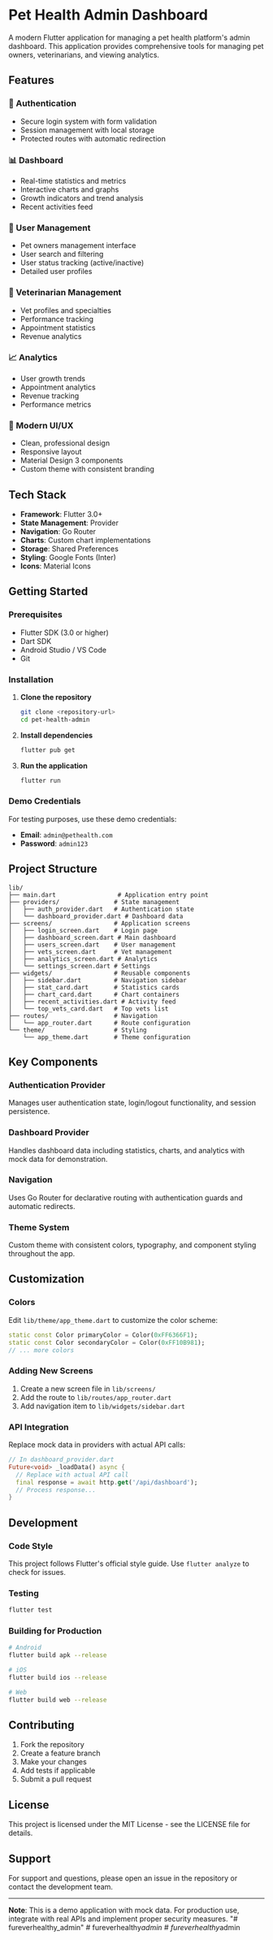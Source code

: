 # Pet Health Admin Dashboard

A modern Flutter application for managing a pet health platform's admin dashboard. This application provides comprehensive tools for managing pet owners, veterinarians, and viewing analytics.

## Features

### 🔐 Authentication
- Secure login system with form validation
- Session management with local storage
- Protected routes with automatic redirection

### 📊 Dashboard
- Real-time statistics and metrics
- Interactive charts and graphs
- Growth indicators and trend analysis
- Recent activities feed

### 👥 User Management
- Pet owners management interface
- User search and filtering
- User status tracking (active/inactive)
- Detailed user profiles

### 🏥 Veterinarian Management
- Vet profiles and specialties
- Performance tracking
- Appointment statistics
- Revenue analytics

### 📈 Analytics
- User growth trends
- Appointment analytics
- Revenue tracking
- Performance metrics

### 🎨 Modern UI/UX
- Clean, professional design
- Responsive layout
- Material Design 3 components
- Custom theme with consistent branding

## Tech Stack

- **Framework**: Flutter 3.0+
- **State Management**: Provider
- **Navigation**: Go Router
- **Charts**: Custom chart implementations
- **Storage**: Shared Preferences
- **Styling**: Google Fonts (Inter)
- **Icons**: Material Icons

## Getting Started

### Prerequisites

- Flutter SDK (3.0 or higher)
- Dart SDK
- Android Studio / VS Code
- Git

### Installation

1. **Clone the repository**
   ```bash
   git clone <repository-url>
   cd pet-health-admin
   ```

2. **Install dependencies**
   ```bash
   flutter pub get
   ```

3. **Run the application**
   ```bash
   flutter run
   ```

### Demo Credentials

For testing purposes, use these demo credentials:

- **Email**: `admin@pethealth.com`
- **Password**: `admin123`

## Project Structure

```
lib/
├── main.dart                 # Application entry point
├── providers/               # State management
│   ├── auth_provider.dart   # Authentication state
│   └── dashboard_provider.dart # Dashboard data
├── screens/                 # Application screens
│   ├── login_screen.dart    # Login page
│   ├── dashboard_screen.dart # Main dashboard
│   ├── users_screen.dart    # User management
│   ├── vets_screen.dart     # Vet management
│   ├── analytics_screen.dart # Analytics
│   └── settings_screen.dart # Settings
├── widgets/                 # Reusable components
│   ├── sidebar.dart         # Navigation sidebar
│   ├── stat_card.dart       # Statistics cards
│   ├── chart_card.dart      # Chart containers
│   ├── recent_activities.dart # Activity feed
│   └── top_vets_card.dart   # Top vets list
├── routes/                  # Navigation
│   └── app_router.dart      # Route configuration
└── theme/                   # Styling
    └── app_theme.dart       # Theme configuration
```

## Key Components

### Authentication Provider
Manages user authentication state, login/logout functionality, and session persistence.

### Dashboard Provider
Handles dashboard data including statistics, charts, and analytics with mock data for demonstration.

### Navigation
Uses Go Router for declarative routing with authentication guards and automatic redirects.

### Theme System
Custom theme with consistent colors, typography, and component styling throughout the app.

## Customization

### Colors
Edit `lib/theme/app_theme.dart` to customize the color scheme:

```dart
static const Color primaryColor = Color(0xFF6366F1);
static const Color secondaryColor = Color(0xFF10B981);
// ... more colors
```

### Adding New Screens
1. Create a new screen file in `lib/screens/`
2. Add the route to `lib/routes/app_router.dart`
3. Add navigation item to `lib/widgets/sidebar.dart`

### API Integration
Replace mock data in providers with actual API calls:

```dart
// In dashboard_provider.dart
Future<void> _loadData() async {
  // Replace with actual API call
  final response = await http.get('/api/dashboard');
  // Process response...
}
```

## Development

### Code Style
This project follows Flutter's official style guide. Use `flutter analyze` to check for issues.

### Testing
```bash
flutter test
```

### Building for Production
```bash
# Android
flutter build apk --release

# iOS
flutter build ios --release

# Web
flutter build web --release
```

## Contributing

1. Fork the repository
2. Create a feature branch
3. Make your changes
4. Add tests if applicable
5. Submit a pull request

## License

This project is licensed under the MIT License - see the LICENSE file for details.

## Support

For support and questions, please open an issue in the repository or contact the development team.

---

**Note**: This is a demo application with mock data. For production use, integrate with real APIs and implement proper security measures. "# fureverhealthy_admin" 
#   f u r e v e r h e a l t h y _ a d m i n  
 #   f u r e v e r h e a l t h y _ a d m i n  
 
